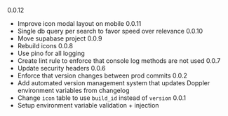 0.0.12
- Improve icon modal layout on mobile
0.0.11
- Single db query per search to favor speed over relevance
0.0.10
- Move supabase project
0.0.9
- Rebuild icons
0.0.8
- Use pino for all logging
- Create lint rule to enforce that console log methods are not used
0.0.7
- Update security headers
0.0.6
- Enforce that version changes between prod commits
0.0.2
- Add automated version management system that updates Doppler environment variables from changelog
- Change `icon` table to use `build_id` instead of `version`
0.0.1
- Setup environment variable validation + injection
